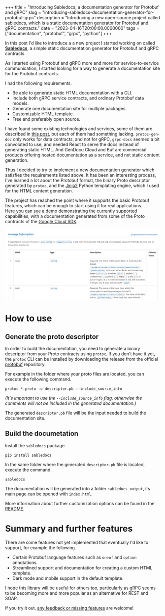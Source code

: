 +++
title = "Introducing Sabledocs, a documentation generator for Protobuf and gRPC"
slug = "introducing-sabledocs-documentation-generator-for-protobuf-grpc"
description = "Introducing a new open-source project called sabledocs, which is a static documentation generator for Protobuf and gRPC contracts."
date = "2023-04-16T20:00:00.0000000"
tags = ["documentation", "protobuf", "grpc", "python"]
+++

In this post I'd like to introduce a a new project I started working on called [**Sabledocs**](https://github.com/markvincze/sabledocs), a simple static documentation generator for Protobuf and gRPC contracts.

As I started using Protobuf and gRPC more and more for service-to-service communication, I started looking for a way to generate a documentation site for the Protobuf contracts.

I had the following requirements.

 - Be able to generate static HTML documentation with a CLI.
 - Include both gRPC service contracts, and ordinary Protobuf data models.
 - Generate one documentation site for multiple packages.
 - Customizable HTML template.
 - Free and preferably open source.

I have found some existing technologies and services, some of them are described in [this post](https://blog.gendocu.com/posts/documenting-grpc/), but each of them had something lacking. `protoc-gen-doc` only works for data contracts, and not for gRPC, `grpc-docs` seemed a bit convoluted to use, and needed React to serve the docs instead of generating static HTML. And GenDocu Cloud and Buf are commercial products offering hosted documentation as a service, and not static content generation.

Thus I decided to try to implement a new documentation generator which satisfies the requirements listed above. It has been an interesting process, I've learned a lot about the Protobuf format, the binary Proto descriptor generated by `protoc`, and the [Jinja2](https://jinja.palletsprojects.com/en/3.0.x/) Python templating engine, which I used for the HTML content generation.

The project has reached the point where it supports the basic Protobuf features, which can be enough to start using it for real applications.  
[Here you can see a demo](https://markvincze.github.io/sabledocs/demo) demonstrating the currently supported capabilities, with a documentation generated from some of the Proto contracts of the [Google Cloud SDK](https://github.com/googleapis/googleapis/tree/master/google/pubsub/v1).

[![Screenshot from the generated documentation.](/images/2023/04/sable-docs-example.png)](https://markvincze.github.io/sabledocs/demo)

# How to use

## Generate the proto descriptor

In order to build the documentation, you need to generate a binary descriptor from your Proto contracts using `protoc`. If you don't have it yet, the `protoc` CLI can be installed by downloading the release from the official [protobuf](https://github.com/protocolbuffers/protobuf/releases) repository.

For example in the folder where your proto files are located, you can execute the following command.

```
protoc *.proto -o descriptor.pb --include_source_info
```

*(It's important to use the `--include_source_info` flag, otherwise the comments will not be included in the generated documentation.)*

The generated `descriptor.pb` file will be the input needed to build the documentation site.

## Build the documetation

Install the `sabledocs` package.

```
pip install sabledocs
```

In the same folder where the generated `descriptor.pb` file is located, execute the command.

```
sabledocs
```

The documentation will be generated into a folder `sabledocs_output`, its main page can be opened with `index.html`.

More information about further customization options can be found in the [README](https://github.com/markvincze/sabledocs).

# Summary and further features
 
There are some features not yet implemented that eventually I'd like to support, for example the following.

 - Certain Protobuf language features such as `oneof` and `option` annotations.
 - Streamlined support and documentation for creating a custom HTML template.
 - Dark mode and mobile support in the default template.

I hope this library will be useful for others too, particularly as gRPC seems to be becoming more and more popular as an alternative for REST and SOAP.

If you try it out, [any feedback or missing features](https://github.com/markvincze/sabledocs/issues) are welcome!

